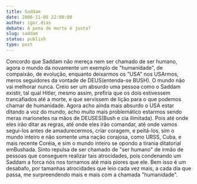 ```yaml
---
title: Saddam
date: 2006-11-05 22:00:00
author: igor.dias
debate: A pena de morte é justa?
slug: saddam
status: publish 
type: post
---
```


Concordo que Saddam não mereça nem ser chamado de ser humano, agora o mundo da novamente um exemplo de "humanidade", de compaixão, de evolução, enquanto deixarmos os "USA" nos USArmos, meros seguidores da vontade de DEUS(entenda-se BUSH). O mundo não vai melhorar nunca. Creio ser um absurdo uma pessoa como o Saddam existir, tal qual Hitler, mesmo assim, prefiria que os dois estivessem trancafiados até a morte, e que servissem de lição para o que podemos chamar de humanidade. Agora acho ainda mais absurdo o USA estar ditando a voz do mundo, acho muito mais problemático estarmos sendo meras marionetes na mãos de DEUSES(Bush e cia ilimitada). Pois até onde eles irão ditar as regras, até onde eles irão comandar, até onde vamos segui-los antes de amadurecermos, criar coragem, e peitá-los, sim o mundo inteiro e não somente uma nação corajosa, como URSS, Cuba, e mais recente Coréia, e sim o mundo inteiro se opondo a tirania ditatorial emBushada. Sinto repulsa de ser chamado de "ser humano" de irmão de pessoas que conseguem realizar tais atrocidades, pois condenando um Saddam a forca nós nos tornamos até mais piores que ele. Bem isso é um desabafo, por tamanhas atrocidades que leio cada vez mais, a cada dia que passa, me surpreendendo mais e mais com a chamada "humanidade".
